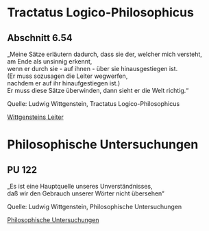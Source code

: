 # Tractatus Logico-Philosophicus
## Abschnitt 6.54

„Meine Sätze erläutern dadurch, dass sie der, welcher mich versteht, \
am Ende als unsinnig erkennt, \
wenn er durch sie - auf ihnen - über sie hinausgestiegen ist. \
(Er muss sozusagen die Leiter wegwerfen, \
nachdem er auf ihr hinaufgestiegen ist.) \
Er muss diese Sätze überwinden, dann sieht er die Welt richtig.“

Quelle:
Ludwig Wittgenstein, Tractatus Logico-Philosophicus

[Wittgensteins Leiter](https://de.wikipedia.org/wiki/Wittgensteins_Leiter)

# Philosophische Untersuchungen
## PU 122

„Es ist eine Hauptquelle unseres Unverständnisses, \
daß wir den Gebrauch unserer Wörter nicht übersehen“

Quelle:
Ludwig Wittgenstein, Philosophische Untersuchungen

[Philosophische Untersuchungen](https://de.wikipedia.org/wiki/Philosophische_Untersuchungen)


